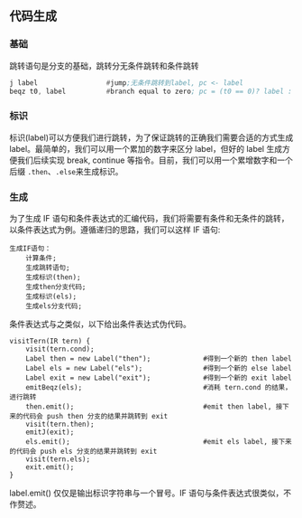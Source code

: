 ## 代码生成

### 基础

跳转语句是分支的基础，跳转分无条件跳转和条件跳转

```asm
j label                 #jump;无条件跳转到label, pc <- label
beqz t0, label          #branch equal to zero; pc = (t0 == 0)? label : pc + 1;
```

### 标识

标识(label)可以方便我们进行跳转，为了保证跳转的正确我们需要合适的方式生成 label。最简单的，我们可以用一个累加的数字来区分 label，但好的 label 生成方便我们后续实现 break, continue 等指令。目前，我们可以用一个累增数字和一个后缀 `.then`、`.else`来生成标识。

### 生成

为了生成 IF 语句和条件表达式的汇编代码，我们将需要有条件和无条件的跳转，以条件表达式为例。遵循递归的思路，我们可以这样 IF 语句:

```
生成IF语句：
    计算条件;
    生成跳转语句; 
    生成标识(then);
    生成then分支代码;
    生成标识(els);
    生成els分支代码;
```

条件表达式与之类似，以下给出条件表达式伪代码。

```
visitTern(IR tern) {
    visit(tern.cond);
    Label then = new Label("then");             #得到一个新的 then label
    Label els = new Label("els");               #得到一个新的 else label
    Label exit = new Label("exit");             #得到一个新的 exit label
    emitBeqz(els);                              #消耗 tern.cond 的结果，进行跳转
    then.emit();                                #emit then label, 接下来的代码会 push then 分支的结果并跳转到 exit
    visit(tern.then);
    emitJ(exit);
    els.emit();                                 #emit els label, 接下来的代码会 push els 分支的结果并跳转到 exit
    visit(tern.els);
    exit.emit();
}
```
label.emit() 仅仅是输出标识字符串与一个冒号。IF 语句与条件表达式很类似，不作赘述。
